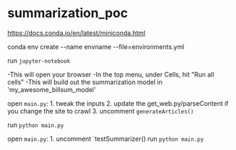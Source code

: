 # summarization_poc

<!-- Make sure that you have conda (python env and package manager) installed -->
https://docs.conda.io/en/latest/miniconda.html

<!-- Create the conda environment -->
conda env create --name envname --file=environments.yml

<!-- To create the model -->
run ``jupyter-notebook``

-This will open your browser
-In the top menu, under Cells, hit "Run all cells"
-This will build out the summarization model in 'my_awesome_billsum_model'


<!-- The repo already has the content, but to recreate it-->
open ```main.py```: 
    1. tweak the inputs 
    2. update the get_web.py/parseContent if you change the site to crawl
    3. uncomment `generateArticles()`

run ```python main.py```


<!-- To test summarization of local content -->
open ```main.py```: 
    1. uncomment `testSummarizer()
run ```python main.py```